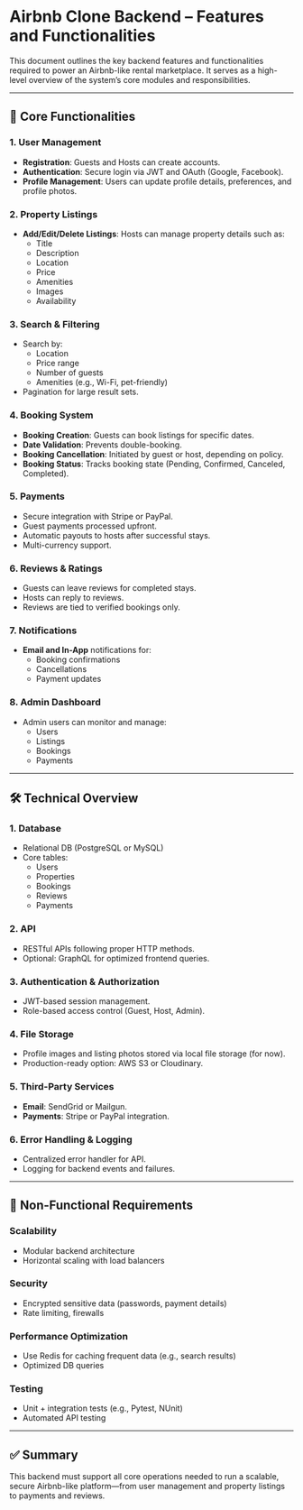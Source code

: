 # Airbnb Clone Backend – Features and Functionalities

This document outlines the key backend features and functionalities required to power an Airbnb-like rental marketplace. It serves as a high-level overview of the system’s core modules and responsibilities.

---

## 🔑 Core Functionalities

### 1. **User Management**

- **Registration**: Guests and Hosts can create accounts.
- **Authentication**: Secure login via JWT and OAuth (Google, Facebook).
- **Profile Management**: Users can update profile details, preferences, and profile photos.

### 2. **Property Listings**

- **Add/Edit/Delete Listings**: Hosts can manage property details such as:
  - Title
  - Description
  - Location
  - Price
  - Amenities
  - Images
  - Availability

### 3. **Search & Filtering**

- Search by:
  - Location
  - Price range
  - Number of guests
  - Amenities (e.g., Wi-Fi, pet-friendly)
- Pagination for large result sets.

### 4. **Booking System**

- **Booking Creation**: Guests can book listings for specific dates.
- **Date Validation**: Prevents double-booking.
- **Booking Cancellation**: Initiated by guest or host, depending on policy.
- **Booking Status**: Tracks booking state (Pending, Confirmed, Canceled, Completed).

### 5. **Payments**

- Secure integration with Stripe or PayPal.
- Guest payments processed upfront.
- Automatic payouts to hosts after successful stays.
- Multi-currency support.

### 6. **Reviews & Ratings**

- Guests can leave reviews for completed stays.
- Hosts can reply to reviews.
- Reviews are tied to verified bookings only.

### 7. **Notifications**

- **Email and In-App** notifications for:
  - Booking confirmations
  - Cancellations
  - Payment updates

### 8. **Admin Dashboard**

- Admin users can monitor and manage:
  - Users
  - Listings
  - Bookings
  - Payments

---

## 🛠 Technical Overview

### 1. **Database**

- Relational DB (PostgreSQL or MySQL)
- Core tables:
  - Users
  - Properties
  - Bookings
  - Reviews
  - Payments

### 2. **API**

- RESTful APIs following proper HTTP methods.
- Optional: GraphQL for optimized frontend queries.

### 3. **Authentication & Authorization**

- JWT-based session management.
- Role-based access control (Guest, Host, Admin).

### 4. **File Storage**

- Profile images and listing photos stored via local file storage (for now).
- Production-ready option: AWS S3 or Cloudinary.

### 5. **Third-Party Services**

- **Email**: SendGrid or Mailgun.
- **Payments**: Stripe or PayPal integration.

### 6. **Error Handling & Logging**

- Centralized error handler for API.
- Logging for backend events and failures.

---

## 🚀 Non-Functional Requirements

### Scalability

- Modular backend architecture
- Horizontal scaling with load balancers

### Security

- Encrypted sensitive data (passwords, payment details)
- Rate limiting, firewalls

### Performance Optimization

- Use Redis for caching frequent data (e.g., search results)
- Optimized DB queries

### Testing

- Unit + integration tests (e.g., Pytest, NUnit)
- Automated API testing

---

## ✅ Summary

This backend must support all core operations needed to run a scalable, secure Airbnb-like platform—from user management and property listings to payments and reviews.

